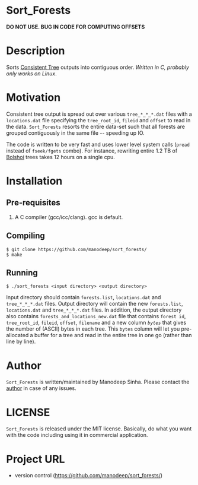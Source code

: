 # Sort_Forests

__DO NOT USE. BUG IN CODE FOR COMPUTING OFFSETS__

# Description
Sorts [Consistent Tree](https://bitbucket.org/pbehroozi/consistent-trees) outputs into contiguous order.
*Written in C, probably only works on Linux*. 

# Motivation
Consistent tree output is spread out over various ``tree_*_*_*.dat`` files with a ``locations.dat`` file
specifying the ``tree_root_id``, ``fileid`` and ``offset`` to read in the data. ``Sort_Forests`` resorts
the entire data-set such that all forests are grouped contiguously in the same file -- speeding up IO.

The code is written to be very fast and uses lower level system calls (``pread`` instead of ``fseek/fgets`` combo). For instance, rewriting entire 1.2 TB of  [Bolshoi](http://www.slac.stanford.edu/~behroozi/Bolshoi_Trees/) trees takes 12 hours on a single cpu. 

# Installation

## Pre-requisites
1. A C compiler (gcc/icc/clang). gcc is default.

## Compiling
```
$ git clone https://github.com/manodeep/sort_forests/
$ make
```

## Running

```
$ ./sort_forests <input directory> <output directory>
```

Input directory should contain ``forests.list``, ``locations.dat`` and ``tree_*_*_*.dat`` files.
Output directory will contain the new ``forests.list``, ``locations.dat`` and ``tree_*_*_*.dat`` files.
In addition, the output directory also contains ``forests_and_locations_new.dat`` file that contains
``forest id``, ``tree_root_id``, ``fileid``, ``offset``, ``filename`` and a new column _``bytes``_ that
gives the number of (ASCII) bytes in each tree. This ``bytes`` column will let you pre-allocated a
buffer for a tree and read in the entire tree in one go (rather than line by line). 

# Author

``Sort_Forests`` is written/maintained by Manodeep Sinha. Please contact the [author](mailto:manodeep@gmail.com) in
case of any issues. 

# LICENSE

``Sort_Forests`` is released under the MIT license. Basically, do what you want
with the code including using it in commercial application.

# Project URL

* version control (https://github.com/manodeep/sort_forests/)
                               






